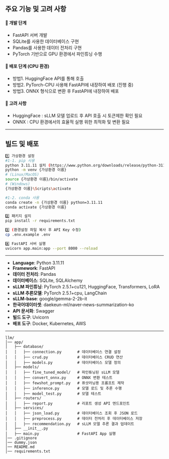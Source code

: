 ## 주요 기능 및 고려 사항

#### 🔹 개발 단계

- FastAPI 서버 개발
- SQLite를 사용한 데이터베이스 구현
- Pandas를 사용한 데이터 전처리 구현
- PyTorch 기반으로 GPU 환경에서 파인튜닝 수행

#### 🔹 배포 단계 (CPU 환경)

- 방법1. HuggingFace API를 통해 호출
- 방법2. PyTorch-CPU 사용해 FastAPI에 내장하여 배포 (진행 중)
- 방법3. ONNX 형식으로 변환 후 FastAPI에 내장하여 배포

#### 🔹 고려 사항

- HuggingFace : sLLM 모델 업로드 후 API 호출 시 토큰제한 확인 필요
- ONNX : CPU 환경에서의 효율적 실행 위한 최적화 및 변환 필요

---

## 빌드 및 배포

```bash
1️⃣ 가상환경 설정
#1-1. pip 사용
python 3.11.11 설치 (https://www.python.org/downloads/release/python-31111/)
python -m venv {가상환경 이름}
# (Linux/MacOS)
source {가상환경 이름}/bin/activate
# (Windows)
{가상환경 이름}\Scripts\activate

#1-2. conda 사용
conda create -n {가상환경 이름} python=3.11.11
conda activate {가상환경 이름}

2️⃣ 패키지 설치
pip install -r requirements.txt

3️⃣ (환경설정 파일 복사 후 API Key 수정)
cp .env.example .env

4️⃣ FastAPI 서버 실행
uvicorn app.main:app --port 8000 --reload
```

---

- **Language**: Python 3.11.11
- **Framework**: FastAPI
- **데이터 전처리**: Pandas
- **데이터베이스**: SQLite, SQLAlchemy
- **sLLM 파인튜닝**: PyTorch 2.5.1+cu121, HuggingFace, Transformers, LoRA
- **sLLM 추론모델**: PyTorch 2.5.1+cpu, LangChain
- **sLLM-base**: google/gemma-2-2b-it
- **한국어데이터셋**: daekeun-ml/naver-news-summarization-ko
- **API 문서화**: Swagger
- **빌드 도구**: Uvicorn
- **배포 도구**: Docker, Kubernetes, AWS

---

```
llm/
│── app/
│   ├── database/
│   │   ├── connection.py       # 데이터베이스 연결 설정
│   │   ├── crud.py             # 데이터베이스 CRUD 연산
│   │   ├── models.py           # 데이터베이스 모델 정의
│   ├── models/
│   │   ├── fine_tuned_model/   # 파인튜닝된 sLLM 모델
│   │   ├── convert_onnx.py     # ONNX 변환 테스트
│   │   ├── fewshot_prompt.py   # 퓨샷러닝용 프롬프트 제작
│   │   ├── inference.py        # 모델 로드 및 추론 수행
│   │   ├── model_test.py       # 모델 테스트
│   ├── routers/
│   │   ├── report.py           # 리포트 생성 API 엔드포인트
│   ├── services/
│   │   ├── json_load.py        # 데이터베이스 조회 후 JSON 로드
│   │   ├── preprocess.py       # 데이터 전처리 후 데이터베이스 저장
│   │   ├── recommendation.py   # sLLM 모델 추론 결과 업데이트
│   ├── __init__.py
│   ├── main.py                 # FastAPI App 실행
│── .gitignore
│── dummy.json
│── README.md
│── requirements.txt
```
